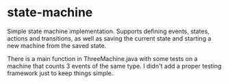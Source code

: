 # state-machine

Simple state machine implementation.
Supports defining events, states, actions and transitions, as well as saving the current state and starting a new machine from the saved state.

There is a main function in ThreeMachine.java with some tests on a machine that counts 3 events of the same type.
I didn't add a proper testing framework just to keep things simple. 

